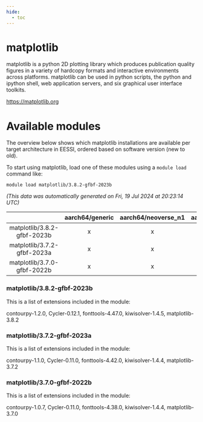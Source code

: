 ```yaml
---
hide:
  - toc
---
```


matplotlib
==========


matplotlib is a python 2D plotting library which produces publication quality figures in a variety of hardcopy formats and interactive environments across platforms. matplotlib can be used in python scripts, the python and ipython shell, web application servers, and six graphical user interface toolkits.

https://matplotlib.org
# Available modules


The overview below shows which matplotlib installations are available per target architecture in EESSI, ordered based on software version (new to old).

To start using matplotlib, load one of these modules using a `module load` command like:

```shell
module load matplotlib/3.8.2-gfbf-2023b
```

*(This data was automatically generated on Fri, 19 Jul 2024 at 20:23:14 UTC)*  

| |aarch64/generic|aarch64/neoverse_n1|aarch64/neoverse_v1|x86_64/generic|x86_64/amd/zen2|x86_64/amd/zen3|x86_64/intel/haswell|x86_64/intel/skylake_avx512|
| :---: | :---: | :---: | :---: | :---: | :---: | :---: | :---: | :---: |
|matplotlib/3.8.2-gfbf-2023b|x|x|x|x|x|x|x|x|
|matplotlib/3.7.2-gfbf-2023a|x|x|x|x|x|x|x|x|
|matplotlib/3.7.0-gfbf-2022b|x|x|x|x|x|x|x|x|


### matplotlib/3.8.2-gfbf-2023b

This is a list of extensions included in the module:

contourpy-1.2.0, Cycler-0.12.1, fonttools-4.47.0, kiwisolver-1.4.5, matplotlib-3.8.2

### matplotlib/3.7.2-gfbf-2023a

This is a list of extensions included in the module:

contourpy-1.1.0, Cycler-0.11.0, fonttools-4.42.0, kiwisolver-1.4.4, matplotlib-3.7.2

### matplotlib/3.7.0-gfbf-2022b

This is a list of extensions included in the module:

contourpy-1.0.7, Cycler-0.11.0, fonttools-4.38.0, kiwisolver-1.4.4, matplotlib-3.7.0